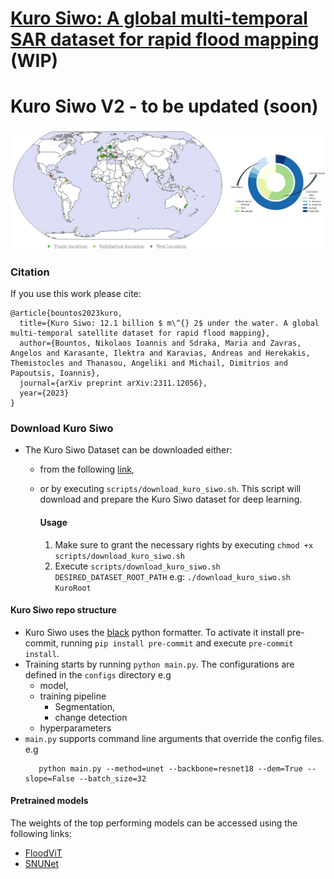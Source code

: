 # [Kuro Siwo: A global multi-temporal SAR dataset for rapid flood mapping](https://arxiv.org/abs/2311.12056)  (WIP)

# Kuro Siwo V2 - to be updated (soon)
![Kuro Siwo](imgs/kuro_spatial.png)

### Citation
If you use this work please cite:
```
@article{bountos2023kuro,
  title={Kuro Siwo: 12.1 billion $ m\^{} 2$ under the water. A global multi-temporal satellite dataset for rapid flood mapping},
  author={Bountos, Nikolaos Ioannis and Sdraka, Maria and Zavras, Angelos and Karasante, Ilektra and Karavias, Andreas and Herekakis, Themistocles and Thanasou, Angeliki and Michail, Dimitrios and Papoutsis, Ioannis},
  journal={arXiv preprint arXiv:2311.12056},
  year={2023}
}
```

### Download Kuro Siwo
- The Kuro Siwo Dataset can be downloaded either:
  - from the following [link](https://www.dropbox.com/scl/fo/nkqaa9se5zl3yng4bdai4/h?rlkey=bro222cvgu4lo3b4towo6gbmm&dl=0),


  - or by executing ```scripts/download_kuro_siwo.sh```. This script will download and prepare the Kuro Siwo dataset for deep learning.

    #### Usage 

    1. Make sure to grant the necessary rights by executing `chmod +x scripts/download_kuro_siwo.sh`
    2. Execute `scripts/download_kuro_siwo.sh DESIRED_DATASET_ROOT_PATH` e.g: `./download_kuro_siwo.sh KuroRoot`
   

#### Kuro Siwo repo structure 
  - Kuro Siwo uses the [black](https://github.com/psf/black) python formatter. To activate it install pre-commit, running `pip install pre-commit`
and execute `pre-commit install`.
  - Training starts by running `python main.py`. The configurations are defined in the `configs` directory
 e.g 
    - model,
    - training pipeline 
      - Segmentation,
      - change detection
    - hyperparameters
  - `main.py` supports command line arguments that override the config files.
     e.g 
      ```
         python main.py --method=unet --backbone=resnet18 --dem=True --slope=False --batch_size=32
      ```


#### Pretrained models
The weights of the top performing models can be accessed using the following links:
  - [FloodViT](https://www.dropbox.com/scl/fi/srw7u4cw1gtxrf4xzmsh7/floodvit.pt?rlkey=snskpq1qrdav5u2jya8k2bocg&dl=0)
  - [SNUNet](https://www.dropbox.com/scl/fi/3vlsveoobqe1wc71s5z2d/best_segmentation.pt?rlkey=xpy2thmozzxfzymr8b13m7n51&dl=0)
